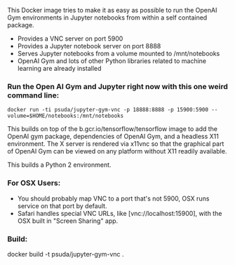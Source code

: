 
This Docker image tries to make it as easy as possible to run the
OpenAI Gym environments in Jupyter notebooks from within a self
contained package.

 * Provides a VNC server on port 5900
 * Provides a Jupyter notebook server on port 8888
 * Serves Jupyter notebooks from a volume mounted to /mnt/notebooks
 * OpenAI Gym and lots of other Python libraries related to machine learning are already installed

### Run the Open AI Gym and Jupyter right now with this one weird command line:

  `docker run -ti psuda/jupyter-gym-vnc -p 18888:8888 -p 15900:5900 --volume=$HOME/notebooks:/mnt/notebooks`

This builds on top of the b.gcr.io/tensorflow/tensorflow image to add the OpenAI
gym package, dependencies of OpenAI Gym, and a headless X11 environment. The X
server is rendered via x11vnc so that the graphical part of OpenAI Gym
can be viewed on any platform without X11 readily available.

This builds a Python 2 environment.

### For OSX Users:
 * You should probably map VNC to a port that's not 5900, OSX runs service on that port by default.
 * Safari handles special VNC URLs, like [vnc://localhost:15900], with the OSX built in "Screen Sharing" app.

### Build:
  docker build -t psuda/jupyter-gym-vnc .
